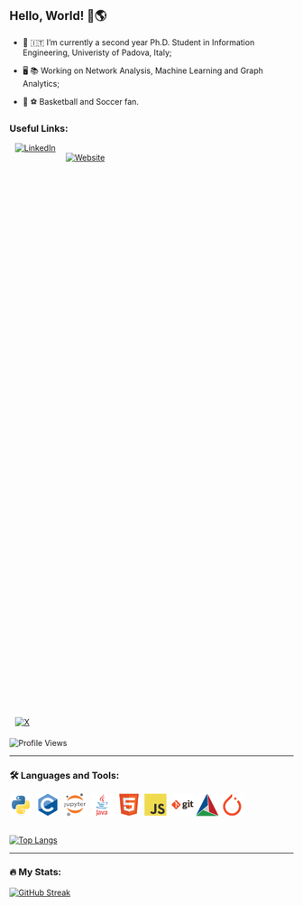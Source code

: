 ## Hello, World! 👋🌎

- :telescope: 🇮🇹 I’m currently a second year Ph.D. Student in Information Engineering, Univeristy of Padova, Italy;

- 🖥️ 📚 Working on Network Analysis, Machine Learning and Graph Analytics;

- 🏀 ⚽ Basketball and Soccer fan. 

### Useful Links:

  <!-- LinkedIn Badge -->
  <div style="display: flex; align-items: center;">
  <span style="margin-right: 10px;"></span>
  <a href="https://www.linkedin.com/in/cristian-boldrin">
    <img src="https://custom-icon-badges.demolab.com/badge/LinkedIn-0A66C2?logo=linkedin-white&logoColor=fff" alt="LinkedIn" width="100"/>
  </a>
  </div>

 <!-- Webpage Badge -->
<div style="display: flex; align-items: left;">
  <span style="margin-bottom: 1000px; margin-right: 100px"></span>
  <a href="https://cristianboldrin.github.io">
    <img src="https://img.shields.io/badge/My%20Website-4285F4?logo=GoogleChrome&logoColor=white" alt="Website" width="100"/>
  </a>
</div>

 <!-- X Badge -->
<div style="display: flex; align-items: center;">
  <span style="margin-right: 10px;"></span>
  <a href="https://x.com/CristianBold4">
    <img src="https://img.shields.io/badge/X-%23000000.svg?logo=X&logoColor=white" alt="X" width="75"/>
  </a>
</div>

  
<!-- Profile Views -->
<img src="https://komarev.com/ghpvc/?username=CristianBold4&style=flat-square&color=blue" alt="Profile Views" style="margin-top: 20px;"/>


---

### :hammer_and_wrench: Languages and Tools:
<div>
  <img src="https://github.com/devicons/devicon/blob/master/icons/python/python-original.svg" title="Python" alt="Python" width="40" height="40"/>&nbsp;
  <img src="https://github.com/devicons/devicon/blob/master/icons/c/c-original.svg" title="C" alt="C" width="40" height="40"/>&nbsp;
  <img src="https://github.com/devicons/devicon/blob/master/icons/jupyter/jupyter-original-wordmark.svg" title="Jupyter" alt="Jupyter" width="40" height="40"/>&nbsp;
  <img src="https://github.com/devicons/devicon/blob/master/icons/java/java-original-wordmark.svg" title="Java" alt="Java" width="40" height="40"/>&nbsp;
  <img src="https://github.com/devicons/devicon/blob/master/icons/html5/html5-original.svg" title="HTML5" alt="HTML" width="40" height="40"/>&nbsp;
  <img src="https://github.com/devicons/devicon/blob/master/icons/javascript/javascript-original.svg" title="JavaScript" alt="JavaScript" width="40" height="40"/>&nbsp;
  <img src="https://github.com/devicons/devicon/blob/master/icons/git/git-original-wordmark.svg" title="Git" **alt="Git" width="40" height="40"/>
  <img src="https://github.com/devicons/devicon/blob/master/icons/cmake/cmake-original.svg" title="Cmake" **alt="Cmake" width="40" height="40"/>
  <img src="https://github.com/devicons/devicon/blob/master/icons/pytorch/pytorch-original.svg" title="Torch" **alt="Torch" width="40" height="40"/>
  
</div>

<!--
[![Top Langs](https://github-readme-stats.vercel.app/api/top-langs/?username=CristianBold4)](https://github.com/anuraghazra/github-readme-stats)
-->
<br>

[![Top Langs](https://github-readme-stats.vercel.app/api/top-langs/?username=CristianBold4&layout=compact&theme=vision-friendly-dark&exclude_repo=HandSegmentationCV,DeepLearningHW,learnopencv,AI-project,ReinforcementLearning_HWs,PP4DS-E)](https://github.com/anuraghazra/github-readme-stats)


---

### :fire: My Stats:

<a href="https://github.com/DenverCoder1/github-readme-streak-stats">
  <img height=160 align="center" src="https://github-readme-streak-stats-eight.vercel.app/?user=CristianBold4&theme=dark&hide_border=false&date_format=M%20j%5B%2C%20Y%5D" alt="GitHub Streak" />
</a>


<!--
<div id="header" align="center">
  <img src="https://media.giphy.com/media/M9gbBd9nbDrOTu1Mqx/giphy.gif" width="100"/>
</div>
-->

<!--
**CristianBold4/CristianBold4** is a ✨ _special_ ✨ repository because its `README.md` (this file) appears on your GitHub profile.

Here are some ideas to get you started:

- 🔭 I’m currently working on ...
- 🌱 I’m currently learning ...
- 👯 I’m looking to collaborate on ...
- 🤔 I’m looking for help with ...
- 💬 Ask me about ...
- 📫 How to reach me: ...
- 😄 Pronouns: ...
- ⚡ Fun fact: ...
-->
